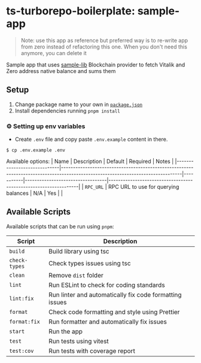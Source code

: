 # ts-turborepo-boilerplate: sample-app

> Note: use this app as reference but preferred way is to re-write app
> from zero instead of refactoring this one.
> When you don't need this anymore, you can delete it

Sample app that uses [sample-lib](../../packages/sample-lib) Blockchain
provider to fetch Vitalik and Zero address native balance and sums them

## Setup

1. Change package name to your own in [`package.json`](./package.json)
2. Install dependencies running `pnpm install`

### ⚙️ Setting up env variables

-   Create `.env` file and copy paste `.env.example` content in there.

```
$ cp .env.example .env
```

Available options:
| Name | Description | Default | Required | Notes |
|-----------------------------|--------------------------------------------------------------------------------------------------------------------------------|-----------|----------------------------------|-----------------------------------------------------------------|
| `RPC_URL` | RPC URL to use for querying balances | N/A | Yes | |

## Available Scripts

Available scripts that can be run using `pnpm`:

| Script        | Description                                             |
| ------------- | ------------------------------------------------------- |
| `build`       | Build library using tsc                                 |
| `check-types` | Check types issues using tsc                            |
| `clean`       | Remove `dist` folder                                    |
| `lint`        | Run ESLint to check for coding standards                |
| `lint:fix`    | Run linter and automatically fix code formatting issues |
| `format`      | Check code formatting and style using Prettier          |
| `format:fix`  | Run formatter and automatically fix issues              |
| `start`       | Run the app                                             |
| `test`        | Run tests using vitest                                  |
| `test:cov`    | Run tests with coverage report                          |
